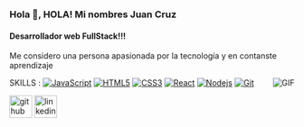 ### Hola 👋, HOLA! Mi nombres Juan Cruz
#### Desarrollador web FullStack!!!
Me considero una persona apasionada por la tecnología y en contanste aprendizaje

<img align="right" alt="GIF" src="https://media.giphy.com/media/836HiJc7pgzy8iNXCn/giphy.gif" />

SKILLS :
[![JavaScript](https://img.shields.io/badge/-JavaScript-black?style=flat&logo=javascript&link=https://github.com/BRdhanani)](https://github.com/BRdhanani) 
[![HTML5](https://img.shields.io/badge/-HTML5-E34F26?style=flat&logo=html5&logoColor=white&link=https://github.com/BRdhanani)](https://github.com/BRdhanani) 
[![CSS3](https://img.shields.io/badge/-CSS3-1572B6?style=flat&logo=css3&link=https://github.com/BRdhanani)](https://github.com/BRdhanani) 
[![React](https://img.shields.io/badge/-React-black?style=flat&logo=react&link=https://github.com/BRdhanani)](https://github.com/BRdhanani)
[![Nodejs](https://img.shields.io/badge/-Nodejs-green?style=flat&logo=Node.js&link=https://github.com/BRdhanani)](https://github.com/BRdhanani)
[![Git](https://img.shields.io/badge/-Git-black?style=flat&logo=git&link=https://github.com/BRdhanani)](https://github.com/BRdhanani)

[<img src='https://cdn.jsdelivr.net/npm/simple-icons@3.0.1/icons/github.svg' alt='github' height='40'>](https://github.com/https://github.com/jcrnieto)  [<img src='https://cdn.jsdelivr.net/npm/simple-icons@3.0.1/icons/linkedin.svg' alt='linkedin' height='40'>](https://www.linkedin.com/in/www.linkedin.com/in/juan-cruz-nieto-developer/)  

